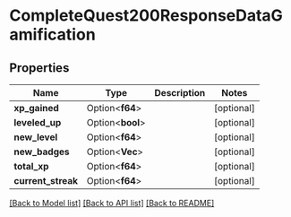 # CompleteQuest200ResponseDataGamification

## Properties

Name | Type | Description | Notes
------------ | ------------- | ------------- | -------------
**xp_gained** | Option<**f64**> |  | [optional]
**leveled_up** | Option<**bool**> |  | [optional]
**new_level** | Option<**f64**> |  | [optional]
**new_badges** | Option<**Vec<String>**> |  | [optional]
**total_xp** | Option<**f64**> |  | [optional]
**current_streak** | Option<**f64**> |  | [optional]

[[Back to Model list]](../README.md#documentation-for-models) [[Back to API list]](../README.md#documentation-for-api-endpoints) [[Back to README]](../README.md)


